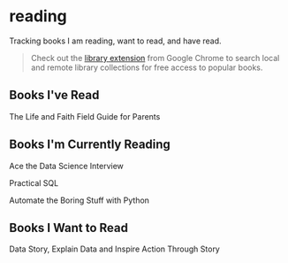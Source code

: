 # reading
Tracking books I am reading, want to read, and have read.
>Check out the [library extension](https://www.libraryextension.com/) from Google Chrome to search local and remote library collections for free access to popular books.

## Books I've Read
The Life and Faith Field Guide for Parents
>


## Books I'm Currently Reading
Ace the Data Science Interview
>

Practical SQL
>

Automate the Boring Stuff with Python
>

## Books I Want to Read
Data Story, Explain Data and Inspire Action Through Story
>